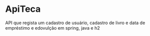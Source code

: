 # ApiTeca
API que regista um cadastro de usuário, cadastro de livro e data de empréstimo e edovulção em spring, java e h2
